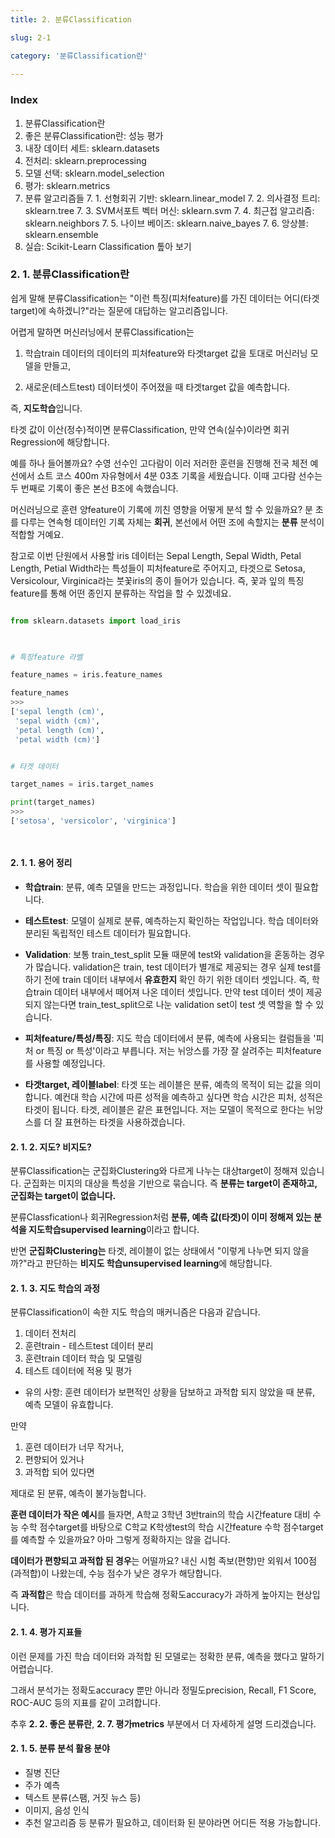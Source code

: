 ```yaml
---
title: 2. 분류Classification

slug: 2-1

category: '분류Classification란'
 
---
```

 
### Index

1. 분류Classification란
2. 좋은 분류Classification란: 성능 평가
3. 내장 데이터 세트: sklearn.datasets
4. 전처리: sklearn.preprocessing
5. 모델 선택: sklearn.model_selection
6. 평가: sklearn.metrics
7. 분류 알고리즘들
	7. 1. 선형회귀 기반: sklearn.linear_model
	7. 2. 의사결정 트리: sklearn.tree
	7. 3. SVM서포트 벡터 머신: sklearn.svm
	7. 4. 최근접 알고리즘: sklearn.neighbors
	7. 5. 나이브 베이즈: sklearn.naive_bayes
	7. 6. 앙상블: sklearn.ensemble
8. 실습: Scikit-Learn Classification 톺아 보기

  

### 2. 1. 분류Classification란

쉽게 말해 분류Classification는 "이런 특징(피처feature)를 가진 데이터는 어디(타겟target)에 속하겠니?"라는 질문에 대답하는 알고리즘입니다.

어렵게 말하면 머신러닝에서 분류Classification는

1. 학습train 데이터의 데이터의 피처feature와 타겟target 값을 토대로 머신러닝 모델을 만들고,

2. 새로운(테스트test) 데이터셋이 주어졌을 때 타겟target 값을 예측합니다.

즉, **지도학습**입니다.
  

타겟 값이 이산(정수)적이면 분류Classification, 만약 연속(실수)이라면 회귀Regression에 해당합니다.

예를 하나 들어볼까요? 수영 선수인 고다람이 이러 저러한 훈련을 진행해 전국 체전 예선에서 쇼트 코스 400m 자유형에서 4분 03초 기록을 세웠습니다. 이때 고다람 선수는 두 번째로 기록이 좋은 본선 B조에 속했습니다.

머신러닝으로 훈련 양feature이 기록에 끼친 영향을 어떻게 분석 할 수 있을까요? 분 초를 다루는 연속형 데이터인 기록 자체는 **회귀**, 본선에서 어떤 조에 속할지는 **분류** 분석이 적합할 거예요.


참고로 이번 단원에서 사용할 iris 데이터는 Sepal Length, Sepal Width, Petal Length, Petial Width라는 특성들이 피처feature로 주어지고, 타겟으로 Setosa, Versicolour, Virginica라는 붓꽃iris의 종이 들어가 있습니다. 즉, 꽃과 잎의 특징feature를 통해 어떤 종인지 분류하는 작업을 할 수 있겠네요.
  
 
```python

from sklearn.datasets import load_iris

  

# 특징feature 라벨

feature_names = iris.feature_names

feature_names
>>>
['sepal length (cm)',
 'sepal width (cm)',
 'petal length (cm)',
 'petal width (cm)']

```

  

``` python

# 타겟 데이터

target_names = iris.target_names

print(target_names)
>>>
['setosa', 'versicolor', 'virginica']

  

```
 
  

#### 2. 1. 1. 용어 정리
- **학습train**: 분류, 예측 모델을 만드는 과정입니다. 학습을 위한 데이터 셋이 필요합니다.

- **테스트test**: 모델이 실제로 분류, 예측하는지 확인하는 작업입니다. 학습 데이터와 분리된 독립적인 테스트 데이터가 필요합니다.

- **Validation**: 보통 train_test_split 모듈 때문에 test와 validation을 혼동하는 경우가 많습니다. validation은 train, test 데이터가 별개로 제공되는 경우 실제 test를 하기 전에 train 데이터 내부에서 **유효한지** 확인 하기 위한 데이터 셋입니다. 즉, 학습train 데이터 내부에서 떼어져 나온 데이터 셋입니다. 만약 test 데이터 셋이 제공되지 않는다면 train_test_split으로 나눈 validation set이 test 셋 역할을 할 수 있습니다.

- **피처feature/특성/특징**: 지도 학습 데이터에서 분류, 예측에 사용되는 컬럼들을 '피처 or 특징 or 특성'이라고 부릅니다. 저는 뉘앙스를 가장 잘 살려주는 피처feature를 사용할 예정입니다.

- **타겟target, 레이블label**: 타겟 또는 레이블은 분류, 예측의 목적이 되는 값을 의미합니다. 예컨대 학습 시간에 따른 성적을 예측하고 싶다면 학습 시간은 피처, 성적은 타겟이 됩니다. 타겟, 레이블은 같은 표현입니다. 저는 모델이 목적으로 한다는 뉘앙스를 더 잘 표현하는 타겟을 사용하겠습니다.


#### 2. 1. 2. 지도? 비지도?

분류Classification는 군집화Clustering와 다르게 나누는 대상target이 정해져 있습니다. 군집화는 미지의 대상을 특성을 기반으로 묶습니다. 즉 **분류는 target이 존재하고, 군집화는 target이 없습니다.**

  
분류Classfication나 회귀Regression처럼 **분류, 예측 값(타겟)이 이미 정해져 있는 분석을 지도학습supervised learning**이라고 합니다.

  
반면 **군집화Clustering는** 타겟, 레이블이 없는 상태에서 "이렇게 나누면 되지 않을까?"라고 판단하는 **비지도 학습unsupervised learning**에 해당합니다.  


#### 2. 1. 3. 지도 학습의 과정

분류Classification이 속한 지도 학습의 매커니즘은 다음과 같습니다.

1. 데이터 전처리
2. 훈련train - 테스트test 데이터 분리
3. 훈련train 데이터 학습 및 모델링
4. 테스트 데이터에 적용 및 평가

- 유의 사항: 훈련 데이터가 보편적인 상황을 담보하고 과적합 되지 않았을 때 분류, 예측 모델이 유효합니다.

  

만약
1. 훈련 데이터가 너무 작거나,
2. 편향되어 있거나
3. 과적합 되어 있다면

제대로 된 분류, 예측이 불가능합니다.

**훈련 데이터가 작은 예시**를 들자면, A학교 3학년 3반train의 학습 시간feature 대비 수능 수학 점수target를 바탕으로 C학교 K학생test의 학습 시간feature 수학 점수target를 예측할 수 있을까요? 아마 그렇게 정확하지는 않을 겁니다.

**데이터가 편향되고 과적합 된 경우**는 어떨까요? 내신 시험 족보(편향)만 외워서 100점(과적합)이 나왔는데, 수능 점수가 낮은 경우가 해당합니다.


즉 **과적합**은 학습 데이터를 과하게 학습해 정확도accuracy가 과하게 높아지는 현상입니다.



#### 2. 1. 4. 평가 지표들

이런 문제를 가진 학습 데이터와 과적합 된 모델로는 정확한 분류, 예측을 했다고 말하기 어렵습니다.

그래서 분석가는 정확도accuracy 뿐만 아니라 정밀도precision, Recall, F1 Score, ROC-AUC 등의 지표를 같이 고려합니다.

추후 **2. 2. 좋은 분류란**, **2. 7. 평가metrics** 부분에서 더 자세하게 설명 드리겠습니다.

  
#### 2. 1. 5. 분류 분석 활용 분야

- 질병 진단
- 주가 예측
- 텍스트 분류(스팸, 거짓 뉴스 등)
- 이미지, 음성 인식
- 추천 알고리즘
등 분류가 필요하고, 데이터화 된 분야라면 어디든 적용 가능합니다.